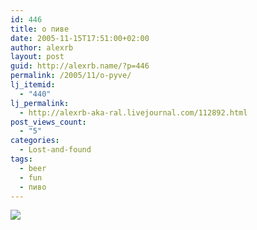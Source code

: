 ```yaml
---
id: 446
title: о пиве
date: 2005-11-15T17:51:00+02:00
author: alexrb
layout: post
guid: http://alexrb.name/?p=446
permalink: /2005/11/o-pyve/
lj_itemid:
  - "440"
lj_permalink:
  - http://alexrb-aka-ral.livejournal.com/112892.html
post_views_count:
  - "5"
categories:
  - Lost-and-found
tags:
  - beer
  - fun
  - пиво
---
```

![](http://www.ljplus.ru/img/v/v/vvp_sn/ms.jpg)